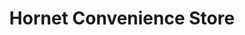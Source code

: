 ---
title: "Hornet Convenience Store"
url: /chichester/hornet-convenience-store/
shop: Lebensmittel
---
